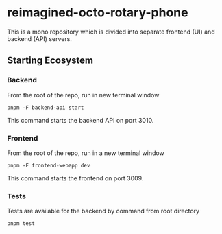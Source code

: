 # reimagined-octo-rotary-phone

This is a mono repository which is divided into separate frontend (UI) and backend (API) servers.

## Starting Ecosystem

### Backend

From the root of the repo, run in new terminal window

`pnpm -F backend-api start`

This command starts the backend API on port 3010.

### Frontend

From the root of the repo, run in a new terminal window

`pnpm -F frontend-webapp dev`

This command starts the frontend on port 3009.

### Tests

Tests are available for the backend by command from root directory

`pnpm test`
